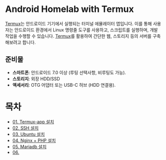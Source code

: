 # Android Homelab with Termux

[Termux](https://github.com/termux/termux-app)는 안드로이드 기기에서 실행되는 터미널 에뮬레이터 앱입니다. 이를 통해 사용자는 안드로이드 환경에서 Linux 명령줄 도구를 사용하고, 스크립트를 실행하며, 개발 작업을 수행할 수 있습니다. [Termux](https://github.com/termux/termux-app)를 활용하여 간단한 웹, 스토리지 등의 서버를 구축해보려고 합니다. 

## 준비물
- **스마트폰**: 안드로이드 7.0 이상 (루팅 선택사항, 비루팅도 가능).
- **스토리지**: 외장 HDD/SSD 
- **액세서리**: OTG 어댑터 또는 USB-C 허브 (HDD 연결용).

# 목차
- [01. Termux-app 설치](https://github.com/revenge1005/android-homelab-with-termux/tree/main/01.%20termux-app-install)
- [02. SSH 설치](https://github.com/revenge1005/android-homelab-with-termux/tree/main/02.%20SSH)
- [03. Ubuntu 설치](https://github.com/revenge1005/android-homelab-with-termux/tree/main/03.%20ubuntu-install)
- [04. Nginx + PHP 설치](https://github.com/revenge1005/android-homelab-with-termux/tree/main/04.%20Nginx%20%2B%20PHP%20Install)
- [05. Mariadb 설치]()
- [06. ]()